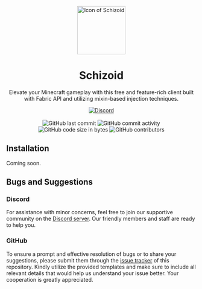 <p align="center">
    <img height="128" src="https://github.com/Lyzev/Schizoid/blob/master/.idea/icon.png?raw=true" alt="Icon of Schizoid">
</p>

<h1 align="center">Schizoid</h1>

<p align="center">Elevate your Minecraft gameplay with this free and feature-rich client built with Fabric API and utilizing mixin-based injection techniques.</p>

<div align="center">
    <a href="https://lyzev.github.io/discord"><img src="https://img.shields.io/discord/610120595765723137?logo=discord" alt="Discord"/></a>
    <br><br>
    <img src="https://img.shields.io/github/last-commit/Lyzev/Schizoid" alt="GitHub last commit"/>
    <img src="https://img.shields.io/github/commit-activity/w/Lyzev/Schizoid" alt="GitHub commit activity"/>
    <br>
    <img src="https://img.shields.io/github/languages/code-size/Lyzev/Schizoid" alt="GitHub code size in bytes"/>
    <img src="https://img.shields.io/github/contributors/Lyzev/Schizoid" alt="GitHub contributors"/>
</div>

## Installation

Coming soon.

## Bugs and Suggestions

### Discord

For assistance with minor concerns, feel free to join our supportive community on
the [Discord server](https://lyzev.github.io/discord). Our friendly members and staff are ready to help you.

### GitHub

To ensure a prompt and effective resolution of bugs or to share your suggestions, please submit them through
the [issue tracker](https://github.com/Lyzev/Schizoid/issues) of this repository. Kindly utilize the provided templates
and make sure to include all relevant details that would help us understand your issue better. Your cooperation is
greatly appreciated.
